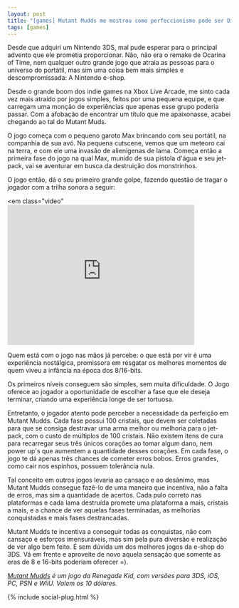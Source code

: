 ```yaml
---
layout: post
title: "[games] Mutant Mudds me mostrou como perfeccionismo pode ser Divertido"
tags: [games]
---
```


Desde que adquiri um Nintendo 3DS, mal pude esperar para o principal advento que ele prometia proporcionar. Não, não era o remake de Ocarina of Time, nem qualquer outro grande jogo que atraia as pessoas para o universo do portátil, mas sim uma coisa bem mais simples e descompromissada: A Nintendo e-shop.

Desde o grande boom dos indie games na Xbox Live Arcade, me sinto cada vez mais atraído por jogos simples, feitos por uma pequena equipe, e que carregam uma monção de experiências que apenas esse grupo poderia passar. Com a afobação de encontrar um título que me apaixonasse, acabei chegando ao tal do Mutant Muds.

O jogo começa com o pequeno garoto Max brincando com seu portátil, na companhia de sua avó. Na pequena cutscene, vemos que um meteoro cai na terra, e com ele uma invasão de alienígenas de lama. Começa então a primeira fase do jogo na qual Max, munido de sua pistola d'água e seu jet-pack, vai se aventurar em busca da destruição dos monstrinhos.

O jogo então, dá o seu primeiro grande golpe, fazendo questão de tragar o jogador com a trilha sonora a seguir:

<em class="video" <iframe width="420" height="315" src="http://www.youtube.com/embed/2JtcdXkUtt0" frameborder="0"> </iframe> </em>

Quem está com o jogo nas mãos já percebe: o que está por vir é uma experiência nostálgica, promissora em resgatar os melhores momentos de quem viveu a infância na época dos 8/16-bits.

Os primeiros níveis conseguem são simples, sem muita dificuldade. O Jogo oferece ao jogador a oportunidade de escolher a fase que ele deseja terminar, criando uma experiência longe de ser tortuosa.

Entretanto, o jogador atento pode perceber a necessidade da perfeição em Mutant Mudds. Cada fase possui 100 cristais, que devem ser coletadas para que se consiga destravar uma arma melhor ou melhoria para o jet-pack, com o custo de múltiplos de 100 cristais. Não existem itens de cura para recarregar seus três únicos corações ao tomar algum dano, nem power up's que aumentem a quantidade desses corações. Em cada fase, o jogo te dá apenas três chances de cometer erros bobos. Erros grandes, como cair nos espinhos, possuem tolerância nula.

Tal conceito em outros jogos levaria ao cansaço e ao desânimo, mas Mutant Mudds consegue fazê-lo de uma maneira que incentiva, não a falta de erros, mas sim a quantidade de acertos. Cada pulo correto nas plataformas e cada lama destruída promete uma plataforma a mais, cristais a mais, e a chance de ver aquelas fases terminadas, as melhorias conquistadas e mais fases destrancadas.

Mutant Mudds te incentiva a conseguir todas as conquistas, não com cansaço e esforços imensuráveis, mas sim pela pura diversão e realização de ver algo bem feito. É sem dúvida um dos melhores jogos da e-shop do 3DS. Vá em frente e aproveite de novo aquela sensação que somente as eras de 8 e 16-bits poderiam oferecer =).

<em class="end"><a href="http://www.renegadekid.com/mutantmudds.htm" target="_blank">Mutant Mudds</a> é um jogo da Renegade Kid, com versões para 3DS, iOS, PC, PSN e WiiU. Valem os 10 dólares.</em>

{% include social-plug.html %}